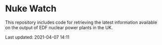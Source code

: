 # Nuke Watch

This repository includes code for retrieving the latest information available on the output of EDF nuclear power plants in the UK.

Last updated: 2021-04-07 14:11